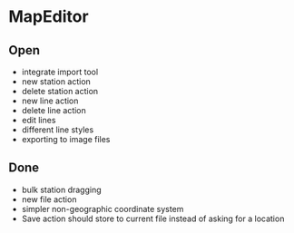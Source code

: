 # MapEditor

## Open
* integrate import tool
* new station action
* delete station action
* new line action
* delete line action
* edit lines
* different line styles
* exporting to image files

## Done
* bulk station dragging
* new file action
* simpler non-geographic coordinate system
* Save action should store to current file instead of asking
  for a location
